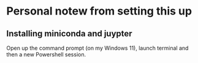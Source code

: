 # Personal notew from setting this up

## Installing miniconda and juypter

Open up the command prompt (on my Windows 11), launch terminal and then a new Powershell session. 